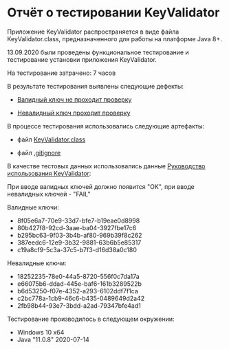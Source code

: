 # Отчёт о тестировании KeyValidator

Приложение KeyValidator распространяется в виде файла KeyValidator.class, предназначенного для работы на платформе Java 8+.

13.09.2020 были проведены функциональное тестирование и тестирование установки приложения KeyValidator.

На тестирование затрачено: 7 часов

В результате тестирования выявлены следующие дефекты:

* [Валидный ключ не проходит проверку](https://github.com/MiraDave/KeyValidator/issues/2#issue-700587882)

* [Невалидный ключ проходит проверку](https://github.com/MiraDave/KeyValidator/issues/4)

В процессе тестирования использовались следующие артефакты:

* файл [KeyValidator.class](https://github.com/netology-code/javaqa-homeworks/blob/master/intro/artifacts/KeyValidator.class)

* файл [.gitignore](https://github.com/netology-code/javaqa-homeworks/blob/master/.gitignore)

В качестве тестовых данных использовались данные [Руководство использования KeyValidator](https://github.com/netology-code/javaqa-homeworks/blob/master/intro/user-manual.md):

При вводе валидных ключей должно появится "OK", при вводе невалидных ключей - "FAIL"

Валидные ключи:
* 8f05e6a7-70e9-33d7-bfe7-b19eae0d8998
* 80b427f8-92cd-3aae-ba04-3927fbe17c6
* b295bc63-9f03-3b4b-af80-969b39f8c262
* 387eedc6-12e9-3b32-9881-63b6b5e85317
* c19a8cf9-5c3a-37c5-b7f3-d16d38a0c180

Невалидные ключи:
* 18252235-78e0-44a5-8720-556f0c7da17a
* e66075b6-ddad-445e-baf6-161b3289522b
* b6d53250-f07e-4352-a293-6102ddf7f1ca
* c2bc778a-1cb9-46c6-b435-0489649d2a42
* 2fb98b44-93e7-3bdd-a2ad-79347bfe4ad1

Тестирование производилось в следующем окружении:

* Windows 10 x64
* Java "11.0.8" 2020-07-14
